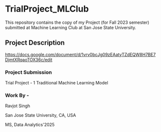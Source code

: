 # TrialProject_MLClub

This repository contains the copy of my Project (for Fall 2023 semester) submitted at Machine Learning Club at San Jose State University.

## Project Description

https://docs.google.com/document/d/1vrv0bcJg09zEAatyTZdEQW8H7BE7DjmtXRqaoTOX36c/edit

### Project Submission
Trial Project - 1 Traditional Machine Learning Model

### Work By - 
Ravjot Singh

San Jose State University, CA, USA

MS, Data Analytics'2025
